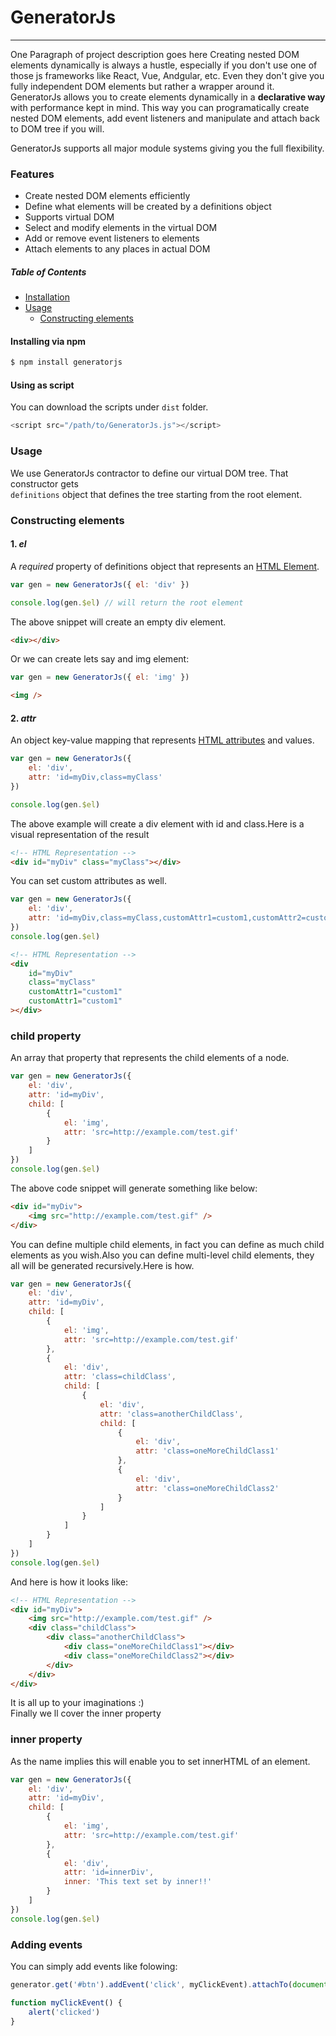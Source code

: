 # GeneratorJs
****
One Paragraph of project description goes here
Creating nested DOM elements dynamically is always a hustle, especially if you
don't use one of those js frameworks like React, Vue, Andgular, etc. Even they
don't give you fully independent DOM elements but rather a wrapper around it.
GeneratorJs allows you to create elements dynamically in a **declarative way**
with performance kept in mind. This way you can programatically create nested
DOM elements, add event listeners and manipulate and attach back to DOM tree if
you will.

GeneratorJs supports all major module systems giving you the full flexibility.

### Features

- Create nested DOM elements efficiently
- Define what elements will be created by a definitions object
- Supports virtual DOM
- Select and modify elements in the virtual DOM
- Add or remove event listeners to elements
- Attach elements to any places in actual DOM

##### Table of Contents
- [Installation](#installation)  
- [Usage](#usage)
    - [Constructing elements](#constructing-elements)

#### Installing via npm

```bash
$ npm install generatorjs
```

#### Using as script  

You can download the scripts under `dist` folder.

```javascript
<script src="/path/to/GeneratorJs.js"></script>
```

### Usage

We use GeneratorJs contractor to define our virtual DOM tree. That constructor gets  
`definitions` object that defines the tree starting from the root element.

### Constructing elements

#### 1. *el*
A *required* property of definitions object that represents an [HTML Element](https://developer.mozilla.org/en-US/docs/Web/HTML/Element).

```javascript
var gen = new GeneratorJs({ el: 'div' })

console.log(gen.$el) // will return the root element
```

The above snippet will create an empty div element.

```html
<div></div>
```

Or we can create lets say and img element:

```javascript
var gen = new GeneratorJs({ el: 'img' })
```

```html
<img />
```

#### 2. *attr*

An object key-value mapping that represents [HTML attributes](https://developer.mozilla.org/en-US/docs/Web/HTML/Attributes?retiredLocale=tr) and values.

```javascript
var gen = new GeneratorJs({
    el: 'div',
    attr: 'id=myDiv,class=myClass'
})

console.log(gen.$el)
```

The above example will create a div element with id and class.Here is a visual
representation of the result

```html
<!-- HTML Representation -->
<div id="myDiv" class="myClass"></div>
```

You can set custom attributes as well.

```javascript
var gen = new GeneratorJs({
    el: 'div',
    attr: 'id=myDiv,class=myClass,customAttr1=custom1,customAttr2=custom2'
})
console.log(gen.$el)
```

```html
<!-- HTML Representation -->
<div
    id="myDiv"
    class="myClass"
    customAttr1="custom1"
    customAttr1="custom1"
></div>
```

### child property

An array that property that represents the child elements of a node.

```javascript
var gen = new GeneratorJs({
    el: 'div',
    attr: 'id=myDiv',
    child: [
        {
            el: 'img',
            attr: 'src=http://example.com/test.gif'
        }
    ]
})
console.log(gen.$el)
```

The above code snippet will generate something like below:

```html
<div id="myDiv">
    <img src="http://example.com/test.gif" />
</div>
```

You can define multiple child elements, in fact you can define as much child
elements as you wish.Also you can define multi-level child elements, they all
will be generated recursively.Here is how.

```javascript
var gen = new GeneratorJs({
    el: 'div',
    attr: 'id=myDiv',
    child: [
        {
            el: 'img',
            attr: 'src=http://example.com/test.gif'
        },
        {
            el: 'div',
            attr: 'class=childClass',
            child: [
                {
                    el: 'div',
                    attr: 'class=anotherChildClass',
                    child: [
                        {
                            el: 'div',
                            attr: 'class=oneMoreChildClass1'
                        },
                        {
                            el: 'div',
                            attr: 'class=oneMoreChildClass2'
                        }
                    ]
                }
            ]
        }
    ]
})
console.log(gen.$el)
```

And here is how it looks like:

```html
<!-- HTML Representation -->
<div id="myDiv">
    <img src="http://example.com/test.gif" />
    <div class="childClass">
        <div class="anotherChildClass">
            <div class="oneMoreChildClass1"></div>
            <div class="oneMoreChildClass2"></div>
        </div>
    </div>
</div>
```

It is all up to your imaginations :)  
Finally we ll cover the inner property

### inner property

As the name implies this will enable you to set innerHTML of an element.

```javascript
var gen = new GeneratorJs({
    el: 'div',
    attr: 'id=myDiv',
    child: [
        {
            el: 'img',
            attr: 'src=http://example.com/test.gif'
        },
        {
            el: 'div',
            attr: 'id=innerDiv',
            inner: 'This text set by inner!!'
        }
    ]
})
console.log(gen.$el)
```

### Adding events

You can simply add events like folowing:

```javascript
generator.get('#btn').addEvent('click', myClickEvent).attachTo(document.body)

function myClickEvent() {
    alert('clicked')
}
```
